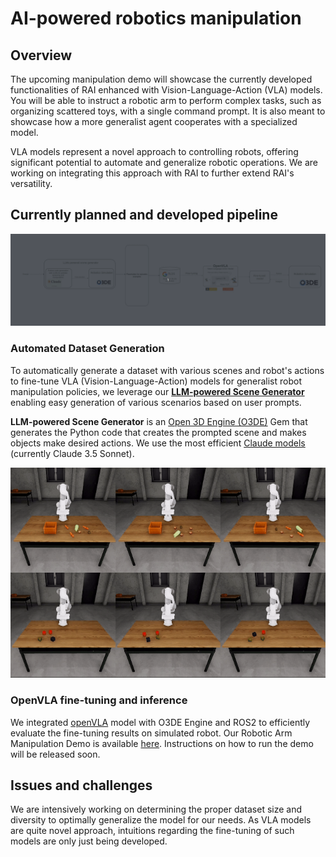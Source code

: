 # AI-powered robotics manipulation

## Overview

The upcoming manipulation demo will showcase the currently developed functionalities of RAI enhanced with Vision-Language-Action (VLA) models. You will be able to instruct a robotic arm to perform complex tasks, such as organizing scattered toys, with a single command prompt. It is also meant to showcase how a more generalist agent cooperates with a specialized model.

VLA models represent a novel approach to controlling robots, offering significant potential to automate and generalize robotic operations. We are working on integrating this approach with RAI to further extend RAI's versatility.

## Currently planned and developed pipeline

![pipeline](imgs/openvla_diagram.gif)

### **Automated Dataset Generation**

To automatically generate a dataset with various scenes and robot's actions to fine-tune VLA (Vision-Language-Action) models for generalist robot manipulation policies, we leverage our [**LLM-powered Scene Generator**](https://github.com/RobotecAI/o3de-genai-gems) enabling easy generation of various scenarios based on user prompts.

**LLM-powered Scene Generator** is an [Open 3D Engine (O3DE)](https://o3de.org/industries/robotics-and-simulations/) Gem that generates the Python code that creates the prompted scene and makes objects make desired actions. We use the most efficient [Claude models](https://www.anthropic.com/claude) (currently Claude 3.5 Sonnet).

![manipulation_examples](imgs/manipulation_demo.gif)

### OpenVLA fine-tuning and inference

We integrated [openVLA](https://openvla.github.io/) model with O3DE Engine and ROS2 to efficiently evaluate the fine-tuning results on simulated robot. Our Robotic Arm Manipulation Demo is available [here](https://github.com/RobotecAI/rai-manipulation-demo). Instructions on how to run the demo will be released soon.

## Issues and challenges

We are intensively working on determining the proper dataset size and diversity to optimally generalize the model for our needs. As VLA models are quite novel approach, intuitions regarding the fine-tuning of such models are only just being developed.
